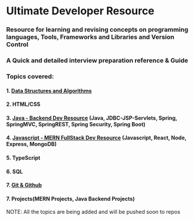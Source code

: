 # Ultimate Developer Resource

### Resource for learning and revising concepts on programming languages, Tools, Frameworks and Libraries and Version Control

### A Quick and detailed interview preparation reference & Guide

### Topics covered:

#### 1. [Data Structures and Algorithms](https://github.com/Yogesh-10/dsa-interview-resource) <br>
#### 2. HTML/CSS <br>
#### 3. [Java - Backend Dev Resource](https://github.com/Yogesh-10/java-backend-dev-resource) (Java, JDBC-JSP-Servlets, Spring, SpringMVC, SpringREST, Spring Security, Spring Boot)<br>
#### 4. [Javascript - MERN FullStack Dev Resource](https://github.com/Yogesh-10/ultimate-developer-resource/tree/main/javascript) (Javascript, React, Node, Express, MongoDB) <br>
#### 5. TypeScript <br>
#### 6. SQL <br>
#### 7. [Git & Github](https://github.com/Yogesh-10/git-cheat-sheet) <br>
#### 7. Projects(MERN Projects, Java Backend Projects) <br>

NOTE: All the topics are being added and will be pushed soon to repos
